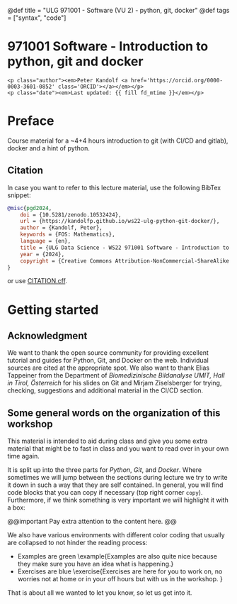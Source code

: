 @def title = "ULG 971001 - Software (VU 2) - python, git, docker"
@def tags = ["syntax", "code"]

# 971001 Software - Introduction to python, git and docker
~~~
<p class="author"><em>Peter Kandolf <a href='https://orcid.org/0000-0003-3601-0852' class='ORCID'></a></em></p>
<p class="date"><em>Last updated: {{ fill fd_mtime }}</em></p>
~~~

# Preface

Course material for a ~4+4 hours introduction to git (with CI/CD and gitlab), docker and a hint of python.

## Citation
In case you want to refer to this lecture material, use the following BibTex snippet:
```Bibtex
@misc{pgd2024,
    doi = {10.5281/zenodo.10532424},
    url = {https://kandolfp.github.io/ws22-ulg-python-git-docker/},
    author = {Kandolf, Peter},
    keywords = {FOS: Mathematics},
    language = {en},
    title = {ULG Data Science - WS22 971001 Software - Introduction to python, git, and docker},
    year = {2024},
    copyright = {Creative Commons Attribution-NonCommercial-ShareAlike 4.0 International}
}
```
or use [CITATION.cff](CITATION.cff).

# Getting started 


## Acknowledgment

We want to thank the open source community for providing excellent tutorial and guides for Python, Git, and Docker on the web. Individual sources are cited at the appropriate spot. 
We also want to thank Elias Tappeiner from the Department of _Biomedizinische Bildanalyse
UMIT, Hall in Tirol, Österreich_ for his slides on Git and
Mirjam Ziselsberger for trying, checking, suggestions and additional material in the CI/CD section.


## Some general words on the organization of this workshop

This material is intended to aid during class and give you some extra material that might be to fast in class and you want to read over in your own time again. 

It is split up into the three parts for *Python*, *Git*, and *Docker*. 
Where sometimes we will jump between the sections during lecture we try to write it down in such a way that they are self contained. 
In general, you will find code blocks that you can copy if necessary (top right corner `copy`). Furthermore, if we think something is very important we will highlight it with a box:

@@important
Pay extra attention to the content here.
@@

We also have various environments with different color coding that usually are collapsed to not hinder the reading process:
- Examples are green
\example{Examples are also quite nice because they make sure you have an idea what is happening.}
- Exercises are blue
\exercise{Exercises are here for you to work on, no worries not at home or in your off hours but with us in the workshop.
}

That is about all we wanted to let you know, so let us get into it.
